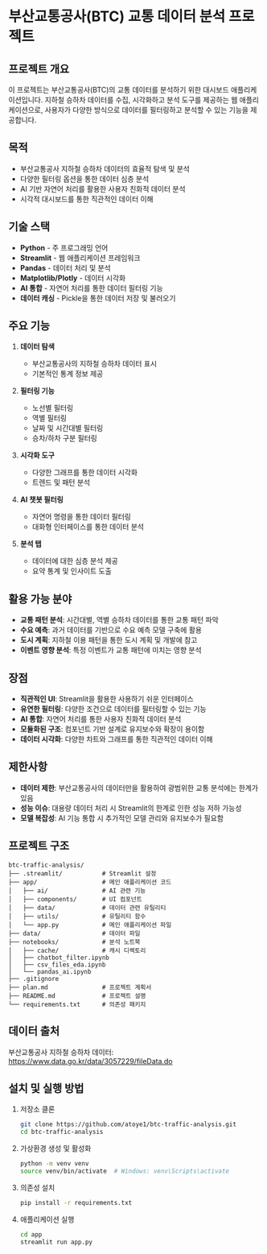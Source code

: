 # 부산교통공사(BTC) 교통 데이터 분석 프로젝트

## 프로젝트 개요
이 프로젝트는 부산교통공사(BTC)의 교통 데이터를 분석하기 위한 대시보드 애플리케이션입니다. 지하철 승하차 데이터를 수집, 시각화하고 분석 도구를 제공하는 웹 애플리케이션으로, 사용자가 다양한 방식으로 데이터를 필터링하고 분석할 수 있는 기능을 제공합니다.

## 목적
- 부산교통공사 지하철 승하차 데이터의 효율적 탐색 및 분석
- 다양한 필터링 옵션을 통한 데이터 심층 분석
- AI 기반 자연어 처리를 활용한 사용자 친화적 데이터 분석
- 시각적 대시보드를 통한 직관적인 데이터 이해

## 기술 스택
- **Python** - 주 프로그래밍 언어
- **Streamlit** - 웹 애플리케이션 프레임워크
- **Pandas** - 데이터 처리 및 분석
- **Matplotlib/Plotly** - 데이터 시각화
- **AI 통합** - 자연어 처리를 통한 데이터 필터링 기능
- **데이터 캐싱** - Pickle을 통한 데이터 저장 및 불러오기

## 주요 기능
1. **데이터 탐색**
   - 부산교통공사의 지하철 승하차 데이터 표시
   - 기본적인 통계 정보 제공

2. **필터링 기능**
   - 노선별 필터링
   - 역별 필터링
   - 날짜 및 시간대별 필터링
   - 승차/하차 구분 필터링

3. **시각화 도구**
   - 다양한 그래프를 통한 데이터 시각화
   - 트렌드 및 패턴 분석

4. **AI 챗봇 필터링**
   - 자연어 명령을 통한 데이터 필터링
   - 대화형 인터페이스를 통한 데이터 분석

5. **분석 탭**
   - 데이터에 대한 심층 분석 제공
   - 요약 통계 및 인사이트 도출

## 활용 가능 분야
- **교통 패턴 분석**: 시간대별, 역별 승하차 데이터를 통한 교통 패턴 파악
- **수요 예측**: 과거 데이터를 기반으로 수요 예측 모델 구축에 활용
- **도시 계획**: 지하철 이용 패턴을 통한 도시 계획 및 개발에 참고
- **이벤트 영향 분석**: 특정 이벤트가 교통 패턴에 미치는 영향 분석

## 장점
- **직관적인 UI**: Streamlit을 활용한 사용하기 쉬운 인터페이스
- **유연한 필터링**: 다양한 조건으로 데이터를 필터링할 수 있는 기능
- **AI 통합**: 자연어 처리를 통한 사용자 친화적 데이터 분석
- **모듈화된 구조**: 컴포넌트 기반 설계로 유지보수와 확장이 용이함
- **데이터 시각화**: 다양한 차트와 그래프를 통한 직관적인 데이터 이해

## 제한사항
- **데이터 제한**: 부산교통공사의 데이터만을 활용하여 광범위한 교통 분석에는 한계가 있음
- **성능 이슈**: 대용량 데이터 처리 시 Streamlit의 한계로 인한 성능 저하 가능성
- **모델 복잡성**: AI 기능 통합 시 추가적인 모델 관리와 유지보수가 필요함

## 프로젝트 구조
```
btc-traffic-analysis/
├── .streamlit/           # Streamlit 설정
├── app/                  # 메인 애플리케이션 코드
│   ├── ai/               # AI 관련 기능
│   ├── components/       # UI 컴포넌트
│   ├── data/             # 데이터 관련 유틸리티
│   ├── utils/            # 유틸리티 함수
│   └── app.py            # 메인 애플리케이션 파일
├── data/                 # 데이터 파일
├── notebooks/            # 분석 노트북
│   ├── cache/            # 캐시 디렉토리
│   ├── chatbot_filter.ipynb
│   ├── csv_files_eda.ipynb
│   └── pandas_ai.ipynb
├── .gitignore
├── plan.md               # 프로젝트 계획서
├── README.md             # 프로젝트 설명
└── requirements.txt      # 의존성 패키지
```

## 데이터 출처
부산교통공사 지하철 승하차 데이터: https://www.data.go.kr/data/3057229/fileData.do

## 설치 및 실행 방법
1. 저장소 클론
   ```bash
   git clone https://github.com/atoye1/btc-traffic-analysis.git
   cd btc-traffic-analysis
   ```

2. 가상환경 생성 및 활성화
   ```bash
   python -m venv venv
   source venv/bin/activate  # Windows: venv\Scripts\activate
   ```

3. 의존성 설치
   ```bash
   pip install -r requirements.txt
   ```

4. 애플리케이션 실행
   ```bash
   cd app
   streamlit run app.py
   ```
